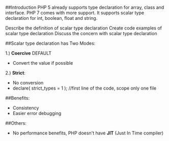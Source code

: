 ##Introduction
PHP 5 already supports type declaration for array, class and interface. PHP 7 comes with more support. It supports scalar type declaration for int, boolean, float and string.

Describe the definition of scalar type declaration
Create code examples of scalar type declaration
Discuss the concern with scalar type declaration





##Scalar type declaration has Two Modes:

1.) **Coercive** DEFAULT
* Convert the value if possible

2.) **Strict**:
* No conversion
* declare( strict_types = 1 ); //first line of the code, scope only one file

##Benefits:
* Consistency
* Easier error debugging 

##Others:
* No performance benefits, PHP doesn't have **JIT** (Just In Time compiler)
